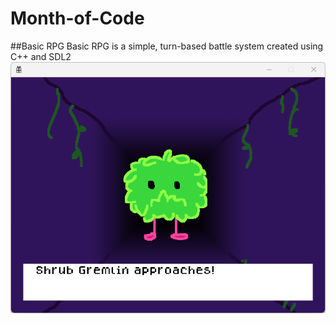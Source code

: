 # Month-of-Code
 
##Basic RPG
Basic RPG is a simple, turn-based battle system created using C++ and SDL2
![Screenshot of a Shrub Gremlin blocking your path. He seems hungry.](https://github.com/EraserLark/Month-of-Code/blob/main/Projects/ProjectImages/BasicRPG_1.png)
